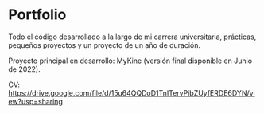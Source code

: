 # Portfolio
Todo el código desarrollado a la largo de mi carrera universitaria, prácticas, pequeños proyectos y un proyecto de un año de duración.

Proyecto principal en desarrollo: MyKine (versión final disponible en Junio de 2022).

CV: https://drive.google.com/file/d/15u64QQDoD1TnITervPibZUyfERDE6DYN/view?usp=sharing
